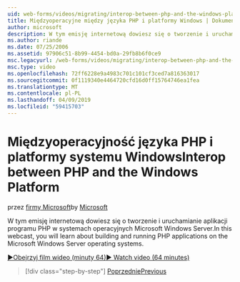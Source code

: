 ```yaml
---
uid: web-forms/videos/migrating/interop-between-php-and-the-windows-platform
title: Międzyoperacyjne między języka PHP i platformy Windows | Dokumentacja firmy Microsoft
author: microsoft
description: W tym emisję internetową dowiesz się o tworzenie i uruchamianie aplikacji programu PHP w systemach operacyjnych Microsoft Windows Server.
ms.author: riande
ms.date: 07/25/2006
ms.assetid: 97906c51-8b99-4454-bd0a-29fb8b6f0ce9
msc.legacyurl: /web-forms/videos/migrating/interop-between-php-and-the-windows-platform
msc.type: video
ms.openlocfilehash: 72ff6228e9a4983c701c101cf3ced7a816363017
ms.sourcegitcommit: 0f1119340e4464720cfd16d0ff15764746ea1fea
ms.translationtype: MT
ms.contentlocale: pl-PL
ms.lasthandoff: 04/09/2019
ms.locfileid: "59415703"
---
```

# <a name="interop-between-php-and-the-windows-platform"></a><span data-ttu-id="99e32-103">Międzyoperacyjność języka PHP i platformy systemu Windows</span><span class="sxs-lookup"><span data-stu-id="99e32-103">Interop between PHP and the Windows Platform</span></span>

<span data-ttu-id="99e32-104">przez [firmy Microsoft](https://github.com/microsoft)</span><span class="sxs-lookup"><span data-stu-id="99e32-104">by [Microsoft](https://github.com/microsoft)</span></span>

<span data-ttu-id="99e32-105">W tym emisję internetową dowiesz się o tworzenie i uruchamianie aplikacji programu PHP w systemach operacyjnych Microsoft Windows Server.</span><span class="sxs-lookup"><span data-stu-id="99e32-105">In this webcast, you will learn about building and running PHP applications on the Microsoft Windows Server operating systems.</span></span>

[<span data-ttu-id="99e32-106">&#9654;Obejrzyj film wideo (minuty 64)</span><span class="sxs-lookup"><span data-stu-id="99e32-106">&#9654; Watch video (64 minutes)</span></span>](https://channel9.msdn.com/Blogs/ASP-NET-Site-Videos/interop-between-php-and-the-windows-platform)

> [!div class="step-by-step"]
> [<span data-ttu-id="99e32-107">Poprzednie</span><span class="sxs-lookup"><span data-stu-id="99e32-107">Previous</span></span>](introduction-to-aspnet-for-coldfusion-developers-building-an-aspnet-application.md)
